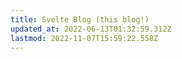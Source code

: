 ```yaml
---
title: Svelte Blog (this blog!)
updated_at: 2022-06-13T01:32:59.312Z
lastmod: 2022-11-07T15:59:22.558Z
---
```

